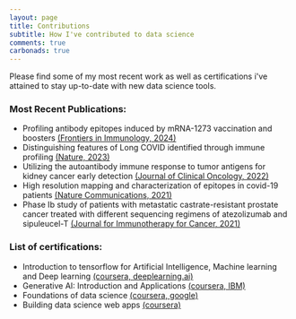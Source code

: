 ```yaml
---
layout: page
title: Contributions
subtitle: How I've contributed to data science 
comments: true
carbonads: true
---
```


<!-- This is a collection of some personal projects I've worked on that are easily viewable online. Anything that is not browser-friendly will not make the cut :( -->

<style>
.responsive-image {
    max-width: 100%;
    height: auto;
    display: block;
    margin-left: auto;
    margin-right: auto;
}
</style>


Please find some of my most recent work as well as certifications i've attained to stay up-to-date with new data science tools. 

### Most Recent Publications:
- Profiling antibody epitopes induced by mRNA-1273 vaccination and boosters [(Frontiers in Immunology, 2024)](https://www.frontiersin.org/journals/immunology/articles/10.3389/fimmu.2024.1285278/full)
- Distinguishing features of Long COVID identified through immune profiling [(Nature, 2023)](https://www.nature.com/articles/s41586-023-06651-y)
- Utilizing the autoantibody immune response to tumor antigens for kidney cancer early detection [(Journal of Clinical Oncology, 2022)](https://ascopubs.org/doi/abs/10.1200/JCO.2022.40.6_suppl.369)
- High resolution mapping and characterization of epitopes in covid-19 patients [(Nature Communications, 2021)](https://www.nature.com/articles/s42003-021-02835-2.epdf?sharing_token=rajlat2hmp0IhtuPpDDuy9RgN0jAjWel9jnR3ZoTv0P2_ElLLUD6Dnf03M7AB8TzIVWdLvAyYnIpS7D8f8lKlNjejSnNXPXSGJzmtDyW-I54HJ2SIyLTGUJPaAANAn6T0D6GfuREWZSqhrYDH-xgIOPjNdyOQ0uPOKAEAFe1OAg%3D)
- Phase Ib study of patients with metastatic castrate-resistant prostate cancer treated with different sequencing regimens of atezolizumab and sipuleucel-T [(Journal for Immunotherapy for Cancer, 2021)](https://jitc.bmj.com/content/9/8/e002931)

### List of certifications:
- Introduction to tensorflow for Artificial Intelligence, Machine learning and Deep learning  [(coursera, deeplearning.ai)](https://coursera.org/share/d6d78d704133cc8a37725be520787256)
- Generative AI: Introduction and Applications [(coursera, IBM)](https://coursera.org/share/46299a8368fa4a1114de9cc7ce89d412)
- Foundations of data science [(coursera, google)]("https://coursera.org/share/9f37553e8023098ed84a36bce6461f58")
- Building data science web apps [(coursera)](https://coursera.org/share/e38cbb7230a8e912092a3d345773bff9")